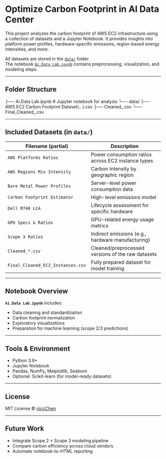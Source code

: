 # Optimize Carbon Footprint in AI Data Center

This project analyzes the carbon footprint of AWS EC2 infrastructure using a collection of datasets and a Jupyter Notebook. It provides insights into platform power profiles, hardware-specific emissions, region-based energy intensities, and more.

All datasets are stored in the [`data/`](./data) folder.  
The notebook [`Ai.Data Lab.ipynb`](./Ai.Data%20Lab.ipynb) contains preprocessing, visualization, and modeling steps.

---

## Folder Structure
├── Ai.Data Lab.ipynb # Jupyter notebook for analysis
└── data/
├── AWS EC2 Carbon Footprint Dataset(...).csv
├── Cleaned_.csv
└── Final_Cleaned_.csv

---

## Included Datasets (in `data/`)

| Filename (partial) | Description |
|--------------------|-------------|
| `AWS Platforms Ratios` | Power consumption ratios across EC2 instance types |
| `AWS Regions Mix Intensity` | Carbon intensity by geographic region |
| `Bare Metal Power Profiles` | Server-level power consumption data |
| `Carbon Footprint Estimator` | High-level emissions model |
| `Dell R740 LCA` | Lifecycle assessment for specific hardware |
| `GPU Specs & Ratios` | GPU-related energy usage metrics |
| `Scope 3 Ratios` | Indirect emissions (e.g., hardware manufacturing) |
| `Cleaned_*.csv` | Cleaned/preprocessed versions of the raw datasets |
| `Final_Cleaned_EC2_Instances.csv` | Fully prepared dataset for model training |

---

## Notebook Overview

**`Ai.Data Lab.ipynb`** includes:

- Data cleaning and standardization
- Carbon footprint normalization
- Exploratory visualizations
- Preparation for machine learning (scope 2/3 predictions)

---

## Tools & Environment

- Python 3.9+
- Jupyter Notebook
- Pandas, NumPy, Matplotlib, Seaborn
- Optional: Scikit-learn (for model-ready datasets)

---

## License

MIT License © [niccChen](https://github.com/niccChen)

---

## Future Work

- Integrate Scope 2 + Scope 3 modeling pipeline
- Compare carbon efficiency across cloud vendors
- Automate notebook-to-HTML reporting


